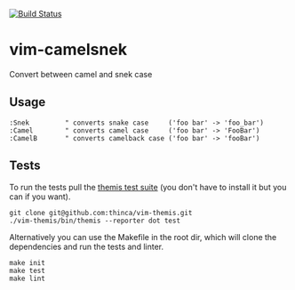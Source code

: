 [![Build Status](https://travis-ci.org/nicwest/vim-camelsnek.svg?branch=master)](https://travis-ci.org/nicwest/vim-camelsnek)

vim-camelsnek
=============

Convert between camel and snek case

Usage
-----

```viml
:Snek         " converts snake case     ('foo bar' -> 'foo_bar')
:Camel        " converts camel case     ('foo bar' -> 'FooBar')
:CamelB       " converts camelback case ('foo bar' -> 'fooBar')
```

Tests
-----

To run the tests pull the [themis test
suite](https://github.com/thinca/vim-themis) (you don't have to install it but
you can if you want).

```
git clone git@github.com:thinca/vim-themis.git
./vim-themis/bin/themis --reporter dot test
```

Alternatively you can use the Makefile in the root dir, which will clone the
dependencies and run the tests and linter.

```
make init
make test
make lint
```
